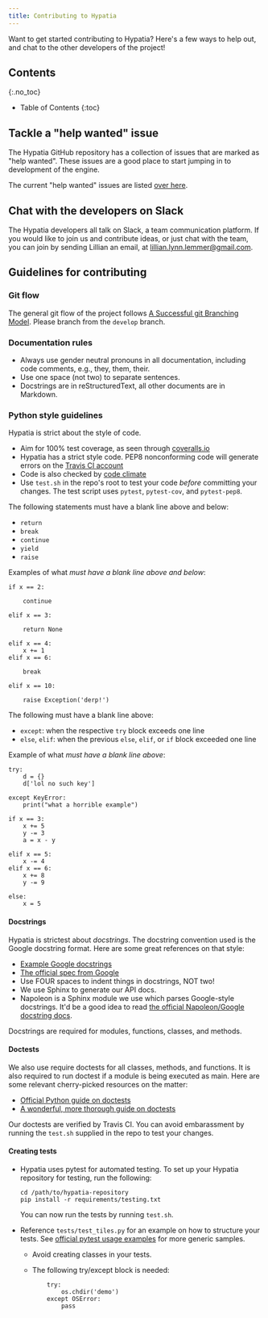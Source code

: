 ```yaml
---
title: Contributing to Hypatia
---
```


Want to get started contributing to Hypatia? Here's a few ways to help out, and chat to the other developers of the project!

## Contents
{:.no_toc}

* Table of Contents
{:toc}


## Tackle a "help wanted" issue

The Hypatia GitHub repository has a collection of issues that are marked as "help wanted". These issues are a good place to start jumping in to development of the engine.

The current "help wanted" issues are listed [over here](https://github.com/hypatia-engine/hypatia/labels/help%20wanted).

## Chat with the developers on Slack

The Hypatia developers all talk on Slack, a team communication platform. If you would like to join us and contribute ideas, or just chat with the team, you can join by sending Lillian an email, at [lillian.lynn.lemmer@gmail.com](mailto:lillian.lynn.lemmer@gmail.com).

## Guidelines for contributing

### Git flow

The general git flow of the project follows [A Successful git Branching Model](http://nvie.com/posts/a-successful-git-branching-model/). Please branch from the `develop` branch.

### Documentation rules

* Always use gender neutral pronouns in all documentation, including code comments, e.g., they, them, their.
* Use one space (not two) to separate sentences.
* Docstrings are in reStructuredText, all other documents are in Markdown.

### Python style guidelines

Hypatia is strict about the style of code.

* Aim for 100% test coverage, as seen through [coveralls.io](https://coveralls.io/r/lillian-lemmer/hypatia)
* Hypatia has a strict style code. PEP8 nonconforming code will generate errors on the [Travis CI account](https://travis-ci.org/hypatia-engine/hypatia)
* Code is also checked by [code climate](https://codeclimate.com/github/lillian-lemmer/hypatia)
* Use `test.sh` in the repo's root to test your code *before* committing your changes. The test script uses `pytest`, `pytest-cov`, and `pytest-pep8`.

The following statements must have a blank line above and below:

  * `return`
  * `break`
  * `continue`
  * `yield`
  * `raise`

Examples of what _must have a blank line above and below_:

```
if x == 2:

    continue

elif x == 3:

    return None

elif x == 4:
    x += 1
elif x == 6:

    break

elif x == 10:

    raise Exception('derp!')
```

The following must have a blank line above:

  * `except`: when the respective `try` block exceeds one line
  * `else`, `elif`: when the previous `else`, `elif`, or `if` block exceeded one line

Example of what _must have a blank line above_:

```
try:
    d = {}
    d['lol no such key']

except KeyError:
    print("what a horrible example")

if x == 3:
    x += 5
    y -= 3
    a = x - y

elif x == 5:
    x -= 4
elif x == 6:
    x += 8
    y -= 9

else:
    x = 5
```

#### Docstrings

Hypatia is strictest about _docstrings_. The docstring convention used is the Google docstring format. Here are some great references on that style:

* [Example Google docstrings](http://sphinxcontrib-napoleon.readthedocs.org/en/latest/example_google.html)
* [The official spec from Google](http://google.github.io/styleguide/pyguide.html)
* Use FOUR spaces to indent things in docstrings, NOT two!
* We use Sphinx to generate our API docs.
* Napoleon is a Sphinx module we use which parses Google-style docstrings. It'd be a good idea to read [the official Napoleon/Google docstring docs](http://sphinxcontrib-napoleon.readthedocs.org/en/latest/).

Docstrings are required for modules, functions, classes, and methods.

#### Doctests

We also use require doctests for all classes, methods, and functions. It is also required to run doctest if a module is being executed as main. Here are some relevant cherry-picked resources on the matter:

  * [Official Python guide on doctests](https://docs.python.org/2/library/doctest.html)
  * [A wonderful, more thorough guide on doctests](http://pymotw.com/2/doctest/)

Our doctests are verified by Travis CI. You can avoid embarassment by running the `test.sh` supplied in the repo to test your changes.

#### Creating tests

* Hypatia uses pytest for automated testing. To set up your Hypatia repository for testing, run the following:

  ```
  cd /path/to/hypatia-repository
  pip install -r requirements/testing.txt
  ```

  You can now run the tests by running `test.sh`.

* Reference `tests/test_tiles.py` for an example on how to structure your tests. See [official pytest usage examples](http://pytest.org/latest/example) for more generic samples. 
  * Avoid creating classes in your tests.
  * The following try/except block is needed:

    ```
        try:
            os.chdir('demo')
        except OSError:
            pass
    ```